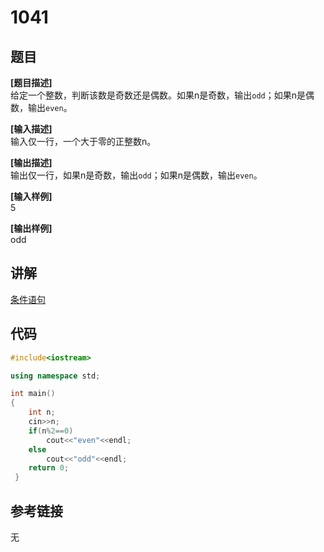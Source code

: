 # 1041  
## 题目  
**[题目描述]**  
给定一个整数，判断该数是奇数还是偶数。如果n是奇数，输出`odd`；如果n是偶数，输出`even`。  

**[输入描述]**   
输入仅一行，一个大于零的正整数n。  

**[输出描述]**  
输出仅一行，如果n是奇数，输出`odd`；如果n是偶数，输出`even`。  

**[输入样例]**  
5  

**[输出样例]**  
odd  

## 讲解    
[条件语句](a)  

## 代码   

```cpp
#include<iostream>  

using namespace std;  

int main()  
{  
	int n;  
	cin>>n;  
	if(n%2==0)  
		cout<<"even"<<endl;  
	else  
		cout<<"odd"<<endl;  
	return 0;  
 }  
```

## 参考链接  
无  

